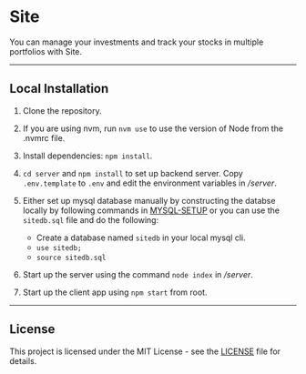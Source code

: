 # Site

You can manage your investments and track your stocks in multiple portfolios with Site.

---

## Local Installation

1. Clone the repository.

2. If you are using nvm, run `nvm use` to use the version of Node from the .nvmrc file.

3. Install dependencies: `npm install`.

4. `cd server` and `npm install` to set up backend server. Copy `.env.template` to `.env` and edit the environment variables in */server*.

5. Either set up mysql database manually by constructing the databse locally by following commands in [MYSQL-SETUP](MYSQL-SETUP) or you can use the `sitedb.sql` file and do the following:
   - Create a database named `sitedb` in your local mysql cli.
   - `use sitedb;`
   - `source sitedb.sql`

6. Start up the server using the command `node index` in */server*.

7. Start up the client app using `npm start` from root.

---

## License

This project is licensed under the MIT License - see the [LICENSE](LICENSE) file for details.
